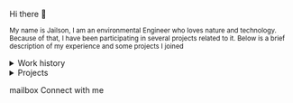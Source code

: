 Hi there 👋
<p><small>
  My name is Jailson, I am an environmental Engineer who loves nature and technology. Because of that, 
  I have been participating in several projects related to it. Below is a brief description of my experience and some projects I joined
</small></p>



<details>
<summary>Work history</summary>
  1.  The Nature Conservancy - Geospatial Analyst (Python, Google Earth Engine, JavaScript, ArcGIS, PostgreSQL/PostGIS) <br>
  2.  Techlead IT Solutions - Fullstack Developer (Java, PHP, NodeJS, Oracle) <br>
  3.  IMAZON - Data Scientist (Python, JavaScript, GEE, GCP, gdal, Tensorflow, Pytorch, VueJS, Mapbox) <br>
</details>

<details>

<summary>Projects</summary>
  
Software Engineering
<br>
  
- Web application using whatsapp boot
- API Rest for a barber shop (Laravel, PHP, PostgreSQL)
- Web application[https://monitoramento.semas.pa.gov.br/ldi/] for management of environmental licenses (Java, PostgreSQL) 

Data Scientist

- Deep Learning application for deforestation monitoring (Python, Pytorch, PostgreSQL, Google Earth Engine)
- Deep Learning application for rock outcrop map (Python, Tensorflow, Google Cloud Storage, Google Earth Engine)
- Mapbox 3D visualizer (JS, Google Earth Engine, Mapbox)

</details>


mailbox Connect with me
